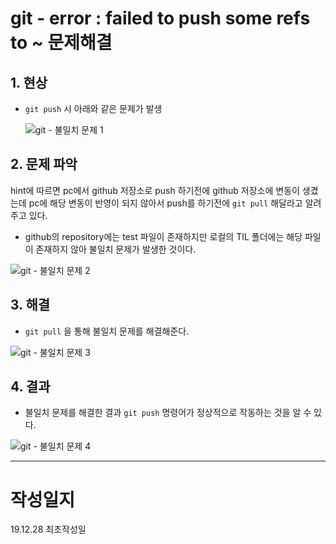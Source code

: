 # git - error : failed to push some refs to ~ 문제해결

## 1. 현상

* `git push` 시  아래와 같은 문제가 발생

  ![git - 불일치 문제 1](https://user-images.githubusercontent.com/55272324/71537592-a54bdb80-2961-11ea-92e9-214fcb29f33c.PNG)



## 2. 문제 파악

hint에 따르면 pc에서 github 저장소로 push 하기전에 github 저장소에 변동이 생겼는데 pc에 해당 변동이 반영이 되지 않아서 push를 하기전에 `git pull` 해달라고 알려주고 있다.

* github의 repository에는 test 파일이 존재하지만 로컬의 TIL 폴더에는 해당 파일이 존재하지 않아 불일치 문제가 발생한 것이다.

![git - 불일치 문제 2](https://user-images.githubusercontent.com/55272324/71537589-a4b34500-2961-11ea-8263-84970f43a57b.PNG)

## 3. 해결

* `git pull` 을 통해 불일치 문제를 해결해준다. 

![git - 불일치 문제 3](https://user-images.githubusercontent.com/55272324/71537590-a4b34500-2961-11ea-95d2-2f6cb13fe659.PNG)



## 4. 결과

* 불일치 문제를 해결한 결과 `git push` 명령어가 정상적으로 작동하는 것을 알 수 있다.

![git - 불일치 문제 4](https://user-images.githubusercontent.com/55272324/71537591-a4b34500-2961-11ea-8174-a084ee79d093.PNG)



_________________________________________________



# 작성일지

19.12.28		최초작성일

